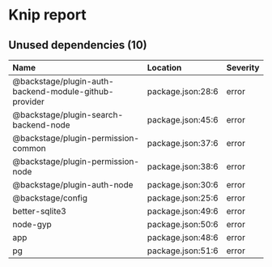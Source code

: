 # Knip report

## Unused dependencies (10)

| Name                                                  | Location          | Severity |
| :---------------------------------------------------- | :---------------- | :------- |
| @backstage/plugin-auth-backend-module-github-provider | package.json:28:6 | error    |
| @backstage/plugin-search-backend-node                 | package.json:45:6 | error    |
| @backstage/plugin-permission-common                   | package.json:37:6 | error    |
| @backstage/plugin-permission-node                     | package.json:38:6 | error    |
| @backstage/plugin-auth-node                           | package.json:30:6 | error    |
| @backstage/config                                     | package.json:25:6 | error    |
| better-sqlite3                                        | package.json:49:6 | error    |
| node-gyp                                              | package.json:50:6 | error    |
| app                                                   | package.json:48:6 | error    |
| pg                                                    | package.json:51:6 | error    |
